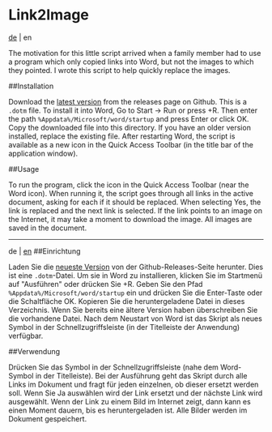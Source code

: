 # Link2Image
<a name="en"></a>[de](#de) | en

The motivation for this little script arrived when a family member had to use a program which only copied links into Word, but not the images to which they pointed. I wrote this script to help quickly replace the images.

##Installation

Download the [latest version](releases/latest) from the releases page on Github. This is a `.dotm` file. To install it into Word, Go to Start -> Run or press <Windows Key>+R. Then enter the path `%Appdata%/Microsoft/word/startup` and press Enter or click OK. Copy the downloaded file into this directory. If you have an older version installed, replace the existing file. After restarting Word, the script is available as a new icon in the Quick Access Toolbar (in the title bar of the application window).

##Usage

To run the program, click the icon in the Quick Access Toolbar (near the Word icon). When running it, the script goes through all links in the active document, asking for each if it should be replaced. When selecting Yes, the link is replaced and the next link is selected. If the link points to an image on the Internet, it may take a moment to download the image. All images are saved in the document.

----------------------------------------

<a name="de"></a>de | [en](#en)
##Einrichtung

Laden Sie die [neueste Version](releases/latest) von der Github-Releases-Seite herunter. Dies ist eine `.dotm`-Datei. Um sie in Word zu installieren, klicken Sie im Startmenü auf "Ausführen" oder drücken Sie <Windows-Taste>+R. Geben Sie den Pfad `%Appdata%/Microsoft/word/startup` ein und drücken Sie die Enter-Taste oder die Schaltfläche OK. Kopieren Sie die heruntergeladene Datei in dieses Verzeichnis. Wenn Sie bereits eine ältere Version haben überschreiben Sie die vorhandene Datei. Nach dem Neustart von Word ist das Skript als neues Symbol in der Schnellzugriffsleiste (in der Titelleiste der Anwendung) verfügbar.

##Verwendung

Drücken Sie das Symbol in der Schnellzugriffsleiste (nahe dem Word-Symbol in der Titelleiste). Bei der Ausführung geht das Skript durch alle Links im Dokument und fragt für jeden einzelnen, ob dieser ersetzt werden soll. Wenn Sie Ja auswählen wird der Link ersetzt und der nächste Link wird ausgewählt. Wenn der Link zu einem Bild im Internet zeigt, dann kann es einen Moment dauern, bis es heruntergeladen ist. Alle Bilder werden im Dokument gespeichert.
